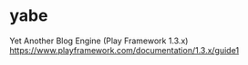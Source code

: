 # yabe
Yet Another Blog Engine (Play Framework 1.3.x)
https://www.playframework.com/documentation/1.3.x/guide1
